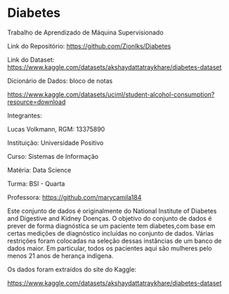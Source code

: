 # Diabetes
Trabalho de Aprendizado de Máquina Supervisionado

Link do Repositório: https://github.com/Zionlks/Diabetes

Link do Dataset: https://www.kaggle.com/datasets/akshaydattatraykhare/diabetes-dataset

Dicionário de Dados: bloco de notas 

https://www.kaggle.com/datasets/uciml/student-alcohol-consumption?resource=download

Integrantes:

Lucas Volkmann, RGM: 13375890

Instituição: Universidade Positivo

Curso: Sistemas de Informação

Matéria: Data Science

Turma: BSI - Quarta

Professora: https://github.com/marycamila184

Este conjunto de dados é originalmente do National Institute of Diabetes and Digestive and Kidney Doenças. O objetivo do conjunto de dados é prever de forma diagnóstica se um paciente tem diabetes,com base em certas medições de diagnóstico incluídas no conjunto de dados. Várias restrições foram colocadas na seleção dessas instâncias de um banco de dados maior. Em particular, todos os pacientes aqui são mulheres pelo menos 21 anos de herança indígena.

Os dados foram extraídos do site do Kaggle:

https://www.kaggle.com/datasets/akshaydattatraykhare/diabetes-dataset
